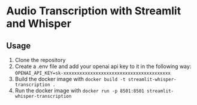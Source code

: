 # Audio Transcription with Streamlit and Whisper

## Usage

1. Clone the repository
2. Create a .env file and add your openai api key to it in the following way:
 `OPENAI_API_KEY=sk-xxxxxxxxxxxxxxxxxxxxxxxxxxxxxxxxxxxxxxxx`
3. Build the docker image with
 `docker build -t streamlit-whisper-transcription .`
4. Run the docker image with 
 `docker run -p 8501:8501 streamlit-whisper-transcription`
    
